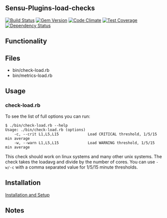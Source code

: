 ## Sensu-Plugins-load-checks

[ ![Build Status](https://travis-ci.org/sensu-plugins/sensu-plugins-load-checks.svg?branch=master)](https://travis-ci.org/sensu-plugins/sensu-plugins-load-checks)
[![Gem Version](https://badge.fury.io/rb/sensu-plugins-load-checks.svg)](http://badge.fury.io/rb/sensu-plugins-load-checks)
[![Code Climate](https://codeclimate.com/github/sensu-plugins/sensu-plugins-load-checks/badges/gpa.svg)](https://codeclimate.com/github/sensu-plugins/sensu-plugins-load-checks)
[![Test Coverage](https://codeclimate.com/github/sensu-plugins/sensu-plugins-load-checks/badges/coverage.svg)](https://codeclimate.com/github/sensu-plugins/sensu-plugins-load-checks)
[![Dependency Status](https://gemnasium.com/sensu-plugins/sensu-plugins-load-checks.svg)](https://gemnasium.com/sensu-plugins/sensu-plugins-load-checks)

## Functionality

## Files
 * bin/check-load.rb
 * bin/metrics-load.rb

## Usage

### check-load.rb

To see the list of full options you can run:
```
$ ./bin/check-load.rb --help
Usage: ./bin/check-load.rb (options)
    -c, --crit L1,L5,L15             Load CRITICAL threshold, 1/5/15 min average
    -w, --warn L1,L5,L15             Load WARNING threshold, 1/5/15 min average
```

This check should work on linux systems and many other unix systems. The check takes the loadavg and divide by the number of cores. You can use `-w/-c` with a comma separated value for 1/5/15 minute thresholds.


## Installation

[Installation and Setup](http://sensu-plugins.io/docs/installation_instructions.html)

## Notes
